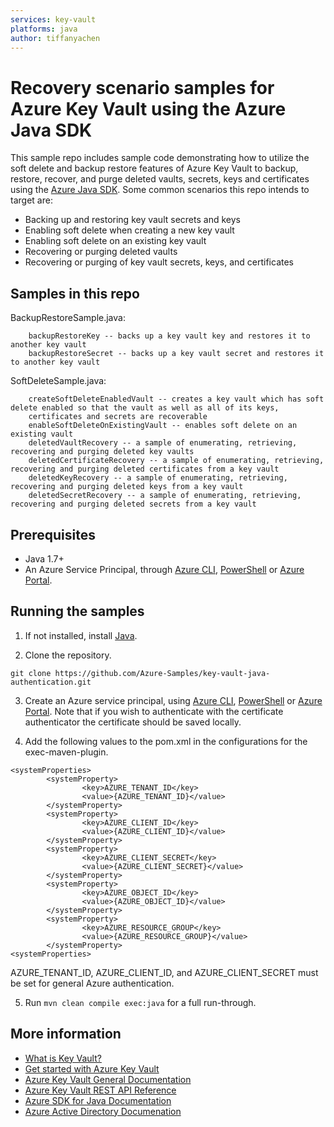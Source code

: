 ```yaml
---
services: key-vault
platforms: java
author: tiffanyachen
---
```


# Recovery scenario samples for Azure Key Vault using the Azure Java SDK

This sample repo includes sample code demonstrating how to utilize the soft delete and backup restore features of Azure Key Vault to backup, restore, recover, and purge deleted vaults, 
secrets, keys and certificates using the [Azure Java SDK](https://docs.microsoft.com/en-us/java/api/overview/azure/keyvault). Some common scenarios this repo intends to target are:

* Backing up and restoring key vault secrets and keys
* Enabling soft delete when creating a new key vault
* Enabling soft delete on an existing key vault
* Recovering or purging deleted vaults
* Recovering or purging of key vault secrets, keys, and certificates

## Samples in this repo
BackupRestoreSample.java:

        backupRestoreKey -- backs up a key vault key and restores it to another key vault
        backupRestoreSecret -- backs up a key vault secret and restores it to another key vault

SoftDeleteSample.java:

        createSoftDeleteEnabledVault -- creates a key vault which has soft delete enabled so that the vault as well as all of its keys,
        certificates and secrets are recoverable
        enableSoftDeleteOnExistingVault -- enables soft delete on an existing vault
        deletedVaultRecovery -- a sample of enumerating, retrieving, recovering and purging deleted key vaults
        deletedCertificateRecovery -- a sample of enumerating, retrieving, recovering and purging deleted certificates from a key vault
        deletedKeyRecovery -- a sample of enumerating, retrieving, recovering and purging deleted keys from a key vault
        deletedSecretRecovery -- a sample of enumerating, retrieving, recovering and purging deleted secrets from a key vault

## Prerequisites
- Java 1.7+
- An Azure Service Principal, through [Azure CLI](http://azure.microsoft.com/documentation/articles/resource-group-authenticate-service-principal-cli/),
[PowerShell](http://azure.microsoft.com/documentation/articles/resource-group-authenticate-service-principal/)
or [Azure Portal](http://azure.microsoft.com/documentation/articles/resource-group-create-service-principal-portal/).

## Running the samples
1. If not installed, install [Java](https://www.java.com/en/download/help/download_options.xml).

2. Clone the repository.
```
git clone https://github.com/Azure-Samples/key-vault-java-authentication.git
```
3. Create an Azure service principal, using
[Azure CLI](http://azure.microsoft.com/documentation/articles/resource-group-authenticate-service-principal-cli/),
[PowerShell](http://azure.microsoft.com/documentation/articles/resource-group-authenticate-service-principal/)
or [Azure Portal](http://azure.microsoft.com/documentation/articles/resource-group-create-service-principal-portal/).
Note that if you wish to authenticate with the certificate authenticator the certificate should be saved locally.

4. Add the following values to the pom.xml in the configurations for the exec-maven-plugin.
```
<systemProperties>
        <systemProperty>
                <key>AZURE_TENANT_ID</key>
                <value>{AZURE_TENANT_ID}</value>
        </systemProperty>
        <systemProperty>
                <key>AZURE_CLIENT_ID</key>
                <value>{AZURE_CLIENT_ID}</value>
        </systemProperty>
        <systemProperty>
                <key>AZURE_CLIENT_SECRET</key>
                <value>{AZURE_CLIENT_SECRET}</value>
        </systemProperty>
        <systemProperty>
                <key>AZURE_OBJECT_ID</key>
                <value>{AZURE_OBJECT_ID}</value>
        </systemProperty>
        <systemProperty>
                <key>AZURE_RESOURCE_GROUP</key>
                <value>{AZURE_RESOURCE_GROUP}</value>
        </systemProperty>
<systemProperties>
```

AZURE_TENANT_ID, AZURE_CLIENT_ID, and AZURE_CLIENT_SECRET must be set for general Azure authentication.

5. Run ```mvn clean compile exec:java``` for a full run-through.

## More information

* [What is Key Vault?](https://docs.microsoft.com/en-us/azure/key-vault/key-vault-whatis)
* [Get started with Azure Key Vault](https://docs.microsoft.com/en-us/azure/key-vault/key-vault-get-started)
* [Azure Key Vault General Documentation](https://docs.microsoft.com/en-us/azure/key-vault/)
* [Azure Key Vault REST API Reference](https://docs.microsoft.com/en-us/rest/api/keyvault/)
* [Azure SDK for Java Documentation](https://docs.microsoft.com/en-us/java/api/overview/azure/keyvault)
* [Azure Active Directory Documenation](https://docs.microsoft.com/en-us/azure/active-directory/)
